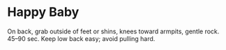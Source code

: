 # Happy Baby

On back, grab outside of feet or shins, knees toward armpits, gentle rock. 45–90 sec. Keep low back easy; avoid pulling hard.
